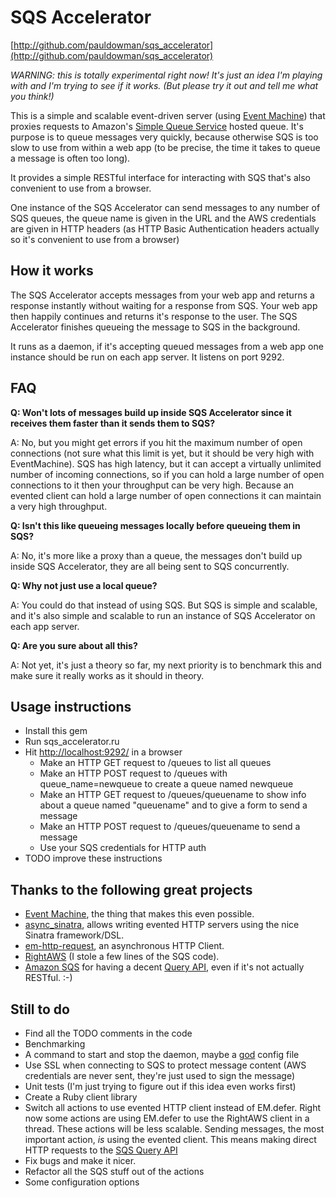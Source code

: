 SQS Accelerator
===============

[http://github.com/pauldowman/sqs_accelerator](http://github.com/pauldowman/sqs_accelerator)

_WARNING: this is totally experimental right now! It's just an idea I'm playing with and I'm trying to see if it works. (But please try it out and tell me what you think!)_

This is a simple and scalable event-driven server (using [Event Machine](http://eventmachine.rubyforge.org)) that proxies requests to Amazon's [Simple Queue Service](http://aws.amazon.com/sqs/) hosted queue. It's purpose is to queue messages very quickly, because otherwise SQS is too slow to use from within a web app (to be precise, the time it takes to queue a message is often too long).

It provides a simple RESTful interface for interacting with SQS that's also convenient to use from a browser.

One instance of the SQS Accelerator can send messages to any number of SQS queues, the queue name is given in the URL and the AWS credentials are given in HTTP headers (as HTTP Basic Authentication headers actually so it's convenient to use from a browser)


How it works
------------

The SQS Accelerator accepts messages from your web app and returns a response instantly without waiting for a response from SQS. Your web app then happily continues and returns it's response to the user. The SQS Accelerator finishes queueing the message to SQS in the background.

It runs as a daemon, if it's accepting queued messages from a web app one instance should be run on each app server. It listens on port 9292.


FAQ
------

__Q: Won't lots of messages build up inside SQS Accelerator since it receives them faster than it sends them to SQS?__

A: No, but you might get errors if you hit the maximum number of open connections (not sure what this limit is yet, but it should be very high with EventMachine). SQS has high latency, but it can accept a virtually unlimited number of incoming connections, so if you can hold a large number of open connections to it then your throughput can be very high. Because an evented client can hold a large number of open connections it can maintain a very high throughput.

__Q: Isn't this like queueing messages locally before queueing them in SQS?__

A: No, it's more like a proxy than a queue, the messages don't build up inside SQS Accelerator, they are all being sent to SQS concurrently.

__Q: Why not just use a local queue?__

A: You could do that instead of using SQS. But SQS is simple and scalable, and it's also simple and scalable to run an instance of SQS Accelerator on each app server.

__Q: Are you sure about all this?__

A: Not yet, it's just a theory so far, my next priority is to benchmark this and make sure it really works as it should in theory.


Usage instructions
------------------

* Install this gem
* Run sqs_accelerator.ru
* Hit [http://localhost:9292/](http://localhost:9292/) in a browser
  * Make an HTTP GET request to /queues to list all queues
  * Make an HTTP POST request to /queues with queue_name=newqueue to create a queue named newqueue
  * Make an HTTP GET request to /queues/queuename to show info about a queue named "queuename" and to give a form to send a message
  * Make an HTTP POST request to /queues/queuename to send a message
  * Use your SQS credentials for HTTP auth  
* TODO improve these instructions


Thanks to the following great projects
--------------------------------------

* [Event Machine](http://eventmachine.rubyforge.org), the thing that makes this even possible.
* [async_sinatra](http://github.com/raggi/async_sinatra), allows writing evented HTTP servers using the nice Sinatra framework/DSL.
* [em-http-request](http://github.com/igrigorik/em-http-request), an asynchronous HTTP Client.
* [RightAWS](http://rightscale.rubyforge.org/right_aws_gem_doc) (I stole a few lines of the SQS code).
* [Amazon SQS](http://aws.amazon.com/sqs/) for having a decent [Query API](http://docs.amazonwebservices.com/AWSSimpleQueueService/latest/SQSDeveloperGuide/), even if it's not actually RESTful. :-)


Still to do
-----

* Find all the TODO comments in the code
* Benchmarking
* A command to start and stop the daemon, maybe a [god](http://god.rubyforge.org/) config file
* Use SSL when connecting to SQS to protect message content (AWS credentials are never sent, they're just used to sign the message)
* Unit tests (I'm just trying to figure out if this idea even works first)
* Create a Ruby client library
* Switch all actions to use evented HTTP client instead of EM.defer. Right now some actions are using EM.defer to use the RightAWS client in a thread. These actions will be less scalable. Sending messages, the most important action, _is_ using the evented client. This means making direct HTTP requests to the [SQS Query API](http://docs.amazonwebservices.com/AWSSimpleQueueService/latest/SQSDeveloperGuide/)
* Fix bugs and make it nicer.
* Refactor all the SQS stuff out of the actions
* Some configuration options


